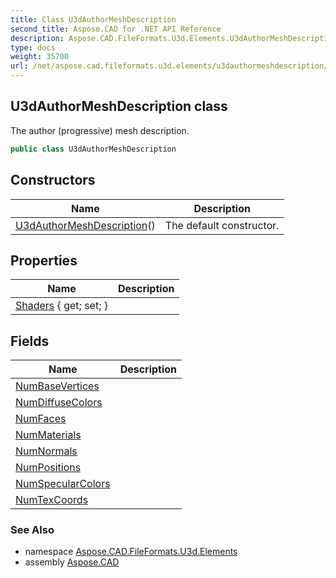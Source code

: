 ```yaml
---
title: Class U3dAuthorMeshDescription
second_title: Aspose.CAD for .NET API Reference
description: Aspose.CAD.FileFormats.U3d.Elements.U3dAuthorMeshDescription class. The author progressive mesh description
type: docs
weight: 35700
url: /net/aspose.cad.fileformats.u3d.elements/u3dauthormeshdescription/
---
```

## U3dAuthorMeshDescription class

The author (progressive) mesh description.

```csharp
public class U3dAuthorMeshDescription
```

## Constructors

| Name | Description |
| --- | --- |
| [U3dAuthorMeshDescription](u3dauthormeshdescription/)() | The default constructor. |

## Properties

| Name | Description |
| --- | --- |
| [Shaders](../../aspose.cad.fileformats.u3d.elements/u3dauthormeshdescription/shaders/) { get; set; } |  |

## Fields

| Name | Description |
| --- | --- |
| [NumBaseVertices](../../aspose.cad.fileformats.u3d.elements/u3dauthormeshdescription/numbasevertices/) |  |
| [NumDiffuseColors](../../aspose.cad.fileformats.u3d.elements/u3dauthormeshdescription/numdiffusecolors/) |  |
| [NumFaces](../../aspose.cad.fileformats.u3d.elements/u3dauthormeshdescription/numfaces/) |  |
| [NumMaterials](../../aspose.cad.fileformats.u3d.elements/u3dauthormeshdescription/nummaterials/) |  |
| [NumNormals](../../aspose.cad.fileformats.u3d.elements/u3dauthormeshdescription/numnormals/) |  |
| [NumPositions](../../aspose.cad.fileformats.u3d.elements/u3dauthormeshdescription/numpositions/) |  |
| [NumSpecularColors](../../aspose.cad.fileformats.u3d.elements/u3dauthormeshdescription/numspecularcolors/) |  |
| [NumTexCoords](../../aspose.cad.fileformats.u3d.elements/u3dauthormeshdescription/numtexcoords/) |  |

### See Also

* namespace [Aspose.CAD.FileFormats.U3d.Elements](../../aspose.cad.fileformats.u3d.elements/)
* assembly [Aspose.CAD](../../)


